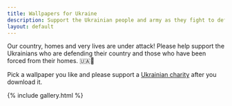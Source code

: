 ```yaml
---
title: Wallpapers for Ukraine
description: Support the Ukrainian people and army as they fight to defend their country
layout: default
---
```


Our country, homes and very lives are under attack! Please help support the Ukrainians who are defending their country and those who have been forced from their homes. 🇺🇦🌻


Pick a wallpaper you like and please support a [Ukrainian charity](/donate) after you download it. 


{% include gallery.html %}
